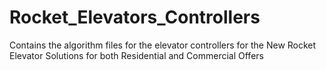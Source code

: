 # Rocket_Elevators_Controllers
Contains the algorithm files for the elevator controllers for the New Rocket Elevator Solutions for both Residential and Commercial Offers
